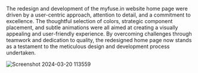 The redesign and development of the myfuse.in website home page were driven by a user-centric approach, attention to detail, and a commitment to excellence. The thoughtful selection of colors, strategic component placement, and subtle animations were all aimed at creating a visually appealing and user-friendly experience. By overcoming challenges through teamwork and dedication to quality, the redesigned home page now stands as a testament to the meticulous design and development process undertaken.

![Screenshot 2024-03-20 113559](https://github.com/aryankumar120/myfuse/assets/134778655/333951d5-5744-483d-a53e-75241e888690)
